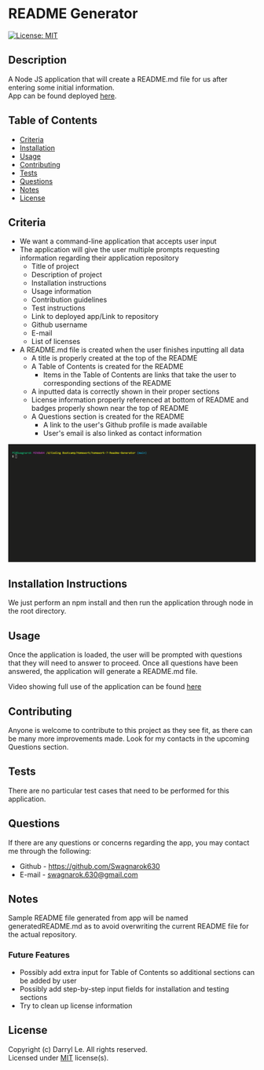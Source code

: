 
# README Generator

[![License: MIT](https://img.shields.io/badge/License-MIT-yellow.svg)](https://opensource.org/licenses/MIT)

## Description

A Node JS application that will create a README.md file for us after entering some initial information.  
App can be found deployed [here](https://www.github.com/Swagnarok630/ReadMe_Generator).

## Table of Contents

* [Criteria](#criteria)
* [Installation](#installation)
* [Usage](#usage)
* [Contributing](#contributing)
* [Tests](#tests)
* [Questions](#questions)
* [Notes](#notes)
* [License](#license)

## <a name="criteria"></a>Criteria

* We want a command-line application that accepts user input
* The application will give the user multiple prompts requesting information regarding their application repository
   * Title of project
   * Description of project
   * Installation instructions
   * Usage information
   * Contribution guidelines
   * Test instructions
   * Link to deployed app/Link to repository
   * Github username
   * E-mail
   * List of licenses
* A README.md file is created when the user finishes inputting all data
   * A title is properly created at the top of the README
   * A Table of Contents is created for the README
      * Items in the Table of Contents are links that take the user to corresponding sections of the README
   * A inputted data is correctly shown in their proper sections
   * License information properly referenced at bottom of README and badges properly shown near the top of README
   * A Questions section is created for the README
      * A link to the user's Github profile is made available
      * User's email is also linked as contact information

![App in action using default answers](readmedefault.gif)

## <a name="installation"></a>Installation Instructions

We just perform an npm install and then run the application through node in the root directory.

## <a name="usage"></a>Usage

Once the application is loaded, the user will be prompted with questions that they will need to answer to proceed. Once all questions have been answered, the application will generate a README.md file.

Video showing full use of the application can be found [here](https://youtu.be/rJ5xlBE3xP8)

## <a name="contributing"></a>Contributing

Anyone is welcome to contribute to this project as they see fit, as there can be many more improvements made. Look for my contacts in the upcoming Questions section.

## <a name="tests"></a>Tests

There are no particular test cases that need to be performed for this application.

## <a name="questions"></a>Questions

If there are any questions or concerns regarding the app, you may contact me through the following:
* Github - <https://github.com/Swagnarok630>
* E-mail - swagnarok.630@gmail.com

## <a name="notes"></a>Notes

Sample README file generated from app will be named generatedREADME.md as to avoid overwriting the current README file for the actual repository.

### Future Features
* Possibly add extra input for Table of Contents so additional sections can be added by user
* Possibly add step-by-step input fields for installation and testing sections
* Try to clean up license information

## <a name="license"></a>License

Copyright (c) Darryl Le. All rights reserved.  
Licensed under [MIT](https://opensource.org/licenses/MIT) license(s).
